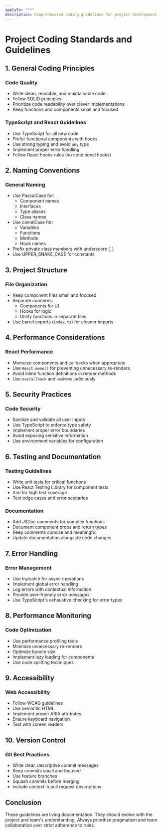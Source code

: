 ```yaml
---
applyTo: "**"
description: Comprehensive coding guidelines for project development
---
```


# Project Coding Standards and Guidelines

## 1. General Coding Principles

### Code Quality
- Write clean, readable, and maintainable code
- Follow SOLID principles
- Prioritize code readability over clever implementations
- Keep functions and components small and focused

### TypeScript and React Guidelines
- Use TypeScript for all new code
- Prefer functional components with hooks
- Use strong typing and avoid `any` type
- Implement proper error handling
- Follow React hooks rules (no conditional hooks)

## 2. Naming Conventions

### General Naming
- Use PascalCase for:
  * Component names
  * Interfaces
  * Type aliases
  * Class names
- Use camelCase for:
  * Variables
  * Functions
  * Methods
  * Hook names
- Prefix private class members with underscore (`_`)
- Use UPPER_SNAKE_CASE for constants

## 3. Project Structure

### File Organization
- Keep component files small and focused
- Separate concerns: 
  * Components for UI
  * Hooks for logic
  * Utility functions in separate files
- Use barrel exports (`index.ts`) for cleaner imports

## 4. Performance Considerations

### React Performance
- Memoize components and callbacks when appropriate
- Use `React.memo()` for preventing unnecessary re-renders
- Avoid inline function definitions in render methods
- Use `useCallback` and `useMemo` judiciously

## 5. Security Practices

### Code Security
- Sanitize and validate all user inputs
- Use TypeScript to enforce type safety
- Implement proper error boundaries
- Avoid exposing sensitive information
- Use environment variables for configuration

## 6. Testing and Documentation

### Testing Guidelines
- Write unit tests for critical functions
- Use React Testing Library for component tests
- Aim for high test coverage
- Test edge cases and error scenarios

### Documentation
- Add JSDoc comments for complex functions
- Document component props and return types
- Keep comments concise and meaningful
- Update documentation alongside code changes

## 7. Error Handling

### Error Management
- Use try/catch for async operations
- Implement global error handling
- Log errors with contextual information
- Provide user-friendly error messages
- Use TypeScript's exhaustive checking for error types

## 8. Performance Monitoring

### Code Optimization
- Use performance profiling tools
- Minimize unnecessary re-renders
- Optimize bundle size
- Implement lazy loading for components
- Use code splitting techniques

## 9. Accessibility

### Web Accessibility
- Follow WCAG guidelines
- Use semantic HTML
- Implement proper ARIA attributes
- Ensure keyboard navigation
- Test with screen readers

## 10. Version Control

### Git Best Practices
- Write clear, descriptive commit messages
- Keep commits small and focused
- Use feature branches
- Squash commits before merging
- Include context in pull request descriptions

## Conclusion

These guidelines are living documentation. They should evolve with the project and team's understanding. Always prioritize pragmatism and team collaboration over strict adherence to rules.
